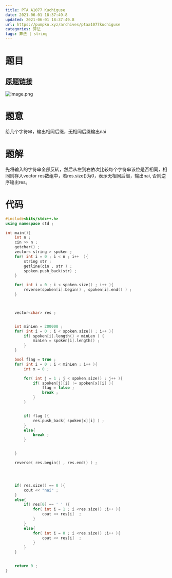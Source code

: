 ```yaml
---
title: PTA A1077 Kuchiguse
date: 2021-06-01 18:37:49.8
updated: 2021-06-01 18:37:49.8
url: https://pumpkn.xyz/archives/ptaa1077kuchiguse
categories: 算法
tags: 算法 | string
---
```


# 题目
## [原题链接](https://pintia.cn/problem-sets/994805342720868352/problems/994805390896644096)
![image.png](https://pumpkn.xyz/upload/2021/06/image-0e8c379415c24fa88dba71ef60f882f3.png)
# 题意
给几个字符串，输出相同后缀，无相同后缀输出nai
# 题解
先将输入的字符串全部反转，然后从左到右依次比较每个字符串该位是否相同，相同则存入vector<char> res数组中，若res.size()为0，表示无相同后缀，输出nai, 否则逆序输出res。
# 代码
```c++
#include<bits/stdc++.h>
using namespace std ;

int main(){
    int n ;
    cin >> n ;
    getchar() ;
    vector< string > spoken ;
    for( int i = 0 ; i < n ; i++  ){
        string str ;
        getline(cin , str ) ;
        spoken.push_back(str) ;
    }

    for( int i = 0 ; i < spoken.size() ; i++ ){
        reverse(spoken[i].begin() , spoken[i].end() ) ;
    }



    vector<char> res ;


    int minLen = 200000 ;
    for( int i = 0 ; i < spoken.size() ; i++ ){
        if( spoken[i].length() < minLen ) {
            minLen = spoken[i].length() ;
        }
    }

    bool flag = true ;
    for( int i = 0 ; i < minLen ; i++ ){
        int x = 0 ;

        for( int j = 1 ; j < spoken.size() ; j++ ){
            if( spoken[j][i] != spoken[x][i] ){
                flag = false ;
                break ;
            }
        }


        if( flag ){
            res.push_back( spoken[x][i] ) ;
        }
        else{
            break ;
        }


    }

    reverse( res.begin() , res.end() ) ;




    if( res.size() == 0 ){
        cout << "nai" ;
    }
    else{
        if( res[0] == ' ' ){
            for( int i = 1 ; i <res.size() ;i++ ){
                cout << res[i]  ;
            }
        }
        else{
            for( int i = 0 ; i <res.size() ;i++ ){
                cout << res[i]  ;
            }
        }
    }


    return 0 ;
}

```